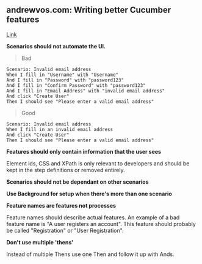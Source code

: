 ## andrewvos.com: Writing better Cucumber features
[Link](http://andrewvos.com/2011/06/15/writing-better-cucumber-features/)

__Scenarios should not automate the UI.__

> Bad

    Scenario: Invalid email address
    When I fill in "Username" with "Username"
    And I fill in "Password" with "password123"
    And I fill in "Confirm Password" with "password123"
    And I fill in "Email Address" with "invalid email address"
    And click "Create User"
    Then I should see "Please enter a valid email address"

> Good

    Scenario: Invalid email address
    When I fill in an invalid email address
    And click "Create User"
    Then I should see "Please enter a valid email address"

__Features should only contain information that the user sees__

Element ids, CSS and XPath is only relevant to developers and should be kept in the step definitions or removed entirely.

__Scenarios should not be dependant on other scenarios__

__Use Background for setup when there's more than one scenario__

__Feature names are features not processes__

Feature names should describe actual features. An example of a bad feature name is "A user registers an account". This feature should probably be called "Registration" or "User Registration".

__Don't use multiple 'thens'__

Instead of multiple Thens use one Then and follow it up with Ands.